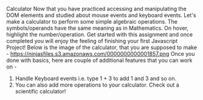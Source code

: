 Calculator
Now that you have practiced accessing and manipulating the DOM elements and studied about mouse events and keyboard events. Let's make a calculator to perform some simple algebraic operations.
The symbols/operands have the same meaning as in Mathematics. On hover, highlight the number/operation.
Get started with this assignment and once completed you will enjoy the feeling of finishing your first Javascript Project!
Below is the image of the calculator, that you are supposed to make - https://ninjasfiles.s3.amazonaws.com/0000000000001857.png 
Once you done with basics, here are couple of additional features that you can work on -
 1. Handle Keyboard events i.e. type 1 + 3 to add 1 and 3 and so on.
 2. You can also add more operations to your calculator. Check out a scientific calculator!